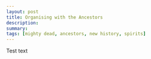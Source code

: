 ```yaml
---
layout: post
title: Organising with the Ancestors
description: 
summary:
tags: [mighty dead, ancestors, new history, spirits]
---
```


Test text
